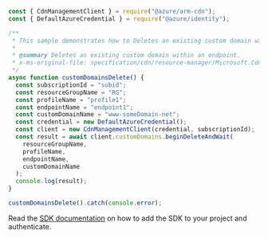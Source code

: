 ```javascript
const { CdnManagementClient } = require("@azure/arm-cdn");
const { DefaultAzureCredential } = require("@azure/identity");

/**
 * This sample demonstrates how to Deletes an existing custom domain within an endpoint.
 *
 * @summary Deletes an existing custom domain within an endpoint.
 * x-ms-original-file: specification/cdn/resource-manager/Microsoft.Cdn/stable/2021-06-01/examples/CustomDomains_Delete.json
 */
async function customDomainsDelete() {
  const subscriptionId = "subid";
  const resourceGroupName = "RG";
  const profileName = "profile1";
  const endpointName = "endpoint1";
  const customDomainName = "www-someDomain-net";
  const credential = new DefaultAzureCredential();
  const client = new CdnManagementClient(credential, subscriptionId);
  const result = await client.customDomains.beginDeleteAndWait(
    resourceGroupName,
    profileName,
    endpointName,
    customDomainName
  );
  console.log(result);
}

customDomainsDelete().catch(console.error);
```

Read the [SDK documentation](https://github.com/Azure/azure-sdk-for-js/blob/%40azure%2Farm-cdn_7.0.0/sdk/cdn/arm-cdn/README.md) on how to add the SDK to your project and authenticate.
